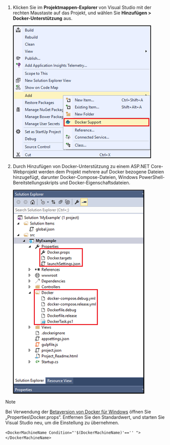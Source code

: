 1. Klicken Sie im **Projektmappen-Explorer** von Visual Studio mit der rechten Maustaste auf das Projekt, und wählen Sie **Hinzufügen > Docker-Unterstützung** aus.
   
    ![Kontextmenü für Docker-Unterstützung hinzufügen](media/vs-azure-tools-docker-add-docker-support/docker-support-context-menu.png)
2. Durch Hinzufügen von Docker-Unterstützung zu einem ASP.NET Core-Webprojekt werden dem Projekt mehrere auf Docker bezogene Dateien hinzugefügt, darunter Docker-Compose-Dateien, Windows PowerShell-Bereitstellungsskripts und Docker-Eigenschaftsdateien.
   
    ![Zum Projekt hinzugefügte Docker-Dateien](media/vs-azure-tools-docker-add-docker-support/docker-files-added.png)

> [!NOTE]
> Bei Verwendung der [Betaversion von Docker für Windows](https://beta.docker.com) öffnen Sie „Properties\\Docker.props“. Entfernen Sie den Standardwert, und starten Sie Visual Studio neu, um die Einstellung zu übernehmen.
> 
> ```
> <DockerMachineName Condition="'$(DockerMachineName)'=='' "></DockerMachineName>
> ```
> 
> 

<!---HONumber=AcomDC_0921_2016-->